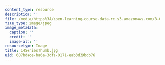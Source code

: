 ```yaml
---
content_type: resource
description: ''
file: /media/https%3A/open-learning-course-data-rc.s3.amazonaws.com/8-02-physics-ii-electricity-and-magnetism-spring-2007/687bdaceba6a3dfa0171eab3d39bdb76_14SeriesThumb.jpg
file_type: image/jpeg
image_metadata:
  caption: ''
  credit: ''
  image-alt: ''
resourcetype: Image
title: 14SeriesThumb.jpg
uid: 687bdace-ba6a-3dfa-0171-eab3d39bdb76
---
```

